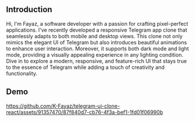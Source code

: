 
## Introduction
Hi, I'm Fayaz, a software developer with a passion for crafting pixel-perfect applications. I've recently developed a responsive Telegram app clone that seamlessly adapts to both mobile and desktop views. This clone not only mimics the elegant UI of Telegram but also introduces beautiful animations to enhance user interaction. Moreover, it supports both dark mode and light mode, providing a visually appealing experience in any lighting condition. Dive in to explore a modern, responsive, and feature-rich UI that stays true to the essence of Telegram while adding a touch of creativity and functionality.

## Demo
https://github.com/K-Fayaz/telegram-ui-clone-react/assets/91357470/87f840d7-cb76-4f3a-bef1-1fd01f06990b
